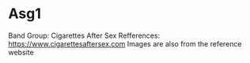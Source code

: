 # Asg1

Band Group: Cigarettes After Sex
Refferences: https://www.cigarettesaftersex.com
Images are also from the reference website
